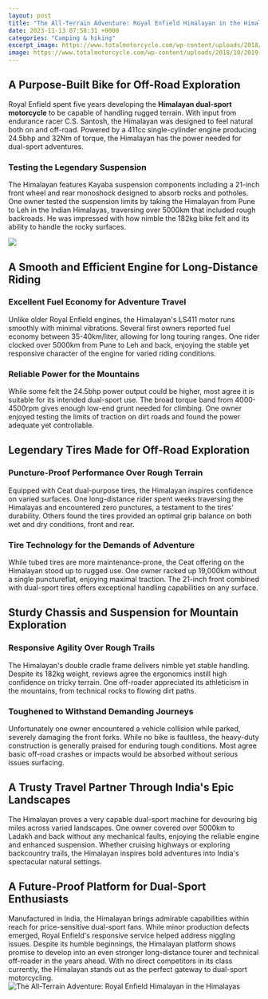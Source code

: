 ```yaml
---
layout: post
title: "The All-Terrain Adventure: Royal Enfield Himalayan in the Himalayas"
date: 2023-11-13 07:58:31 +0000
categories: "Camping & hiking"
excerpt_image: https://www.totalmotorcycle.com/wp-content/uploads/2018/10/2019-Royal-Enfield-Himalayan1.jpg
image: https://www.totalmotorcycle.com/wp-content/uploads/2018/10/2019-Royal-Enfield-Himalayan1.jpg
---
```


## A Purpose-Built Bike for Off-Road Exploration
Royal Enfield spent five years developing the **Himalayan dual-sport motorcycle** to be capable of handling rugged terrain. With input from endurance racer C.S. Santosh, the Himalayan was designed to feel natural both on and off-road. Powered by a 411cc single-cylinder engine producing 24.5bhp and 32Nm of torque, the Himalayan has the power needed for dual-sport adventures. 
### Testing the Legendary Suspension  
The Himalayan features Kayaba suspension components including a 21-inch front wheel and rear monoshock designed to absorb rocks and potholes. One owner tested the suspension limits by taking the Himalayan from Pune to Leh in the Indian Himalayas, traversing over 5000km that included rough backroads. He was impressed with how nimble the 182kg bike felt and its ability to handle the rocky surfaces.

![](https://pictures.topspeed.com/IMG/crop/201711/royal-enfield-will-b-7_1600x0w.jpg)
## A Smooth and Efficient Engine for Long-Distance Riding
### Excellent Fuel Economy for Adventure Travel
Unlike older Royal Enfield engines, the Himalayan's LS411 motor runs smoothly with minimal vibrations. Several first owners reported fuel economy between 35-40km/liter, allowing for long touring ranges. One rider clocked over 5000km from Pune to Leh and back, enjoying the stable yet responsive character of the engine for varied riding conditions.
### Reliable Power for the Mountains 
While some felt the 24.5bhp power output could be higher, most agree it is suitable for its intended dual-sport use. The broad torque band from 4000-4500rpm gives enough low-end grunt needed for climbing. One owner enjoyed testing the limits of traction on dirt roads and found the power adequate yet controllable.
## Legendary Tires Made for Off-Road Exploration
### Puncture-Proof Performance Over Rough Terrain
Equipped with Ceat dual-purpose tires, the Himalayan inspires confidence on varied surfaces. One long-distance rider spent weeks traversing the Himalayas and encountered zero punctures, a testament to the tires' durability. Others found the tires provided an optimal grip balance on both wet and dry conditions, front and rear. 
### Tire Technology for the Demands of Adventure  
While tubed tires are more maintenance-prone, the Ceat offering on the Himalayan stood up to rugged use. One owner racked up 19,000km without a single punctureflat, enjoying maximal traction. The 21-inch front combined with dual-sport tires offers exceptional handling capabilities on any surface.
## Sturdy Chassis and Suspension for Mountain Exploration
### Responsive Agility Over Rough Trails
The Himalayan's double cradle frame delivers nimble yet stable handling. Despite its 182kg weight, reviews agree the ergonomics instill high confidence on tricky terrain. One off-roader appreciated its athleticism in the mountains, from technical rocks to flowing dirt paths.
### Toughened to Withstand Demanding Journeys  
Unfortunately one owner encountered a vehicle collision while parked, severely damaging the front forks. While no bike is faultless, the heavy-duty construction is generally praised for enduring tough conditions. Most agree basic off-road crashes or impacts would be absorbed without serious issues surfacing.
## A Trusty Travel Partner Through India's Epic Landscapes  
The Himalayan proves a very capable dual-sport machine for devouring big miles across varied landscapes. One owner covered over 5000km to Ladakh and back without any mechanical faults, enjoying the reliable engine and enhanced suspension. Whether cruising highways or exploring backcountry trails, the Himalayan inspires bold adventures into India's spectacular natural settings.
## A Future-Proof Platform for Dual-Sport Enthusiasts
Manufactured in India, the Himalayan brings admirable capabilities within reach for price-sensitive dual-sport fans. While minor production defects emerged, Royal Enfield's responsive service helped address niggling issues. Despite its humble beginnings, the Himalayan platform shows promise to develop into an even stronger long-distance tourer and technical off-roader in the years ahead. With no direct competitors in its class currently, the Himalayan stands out as the perfect gateway to dual-sport motorcycling.
![The All-Terrain Adventure: Royal Enfield Himalayan in the Himalayas](https://www.totalmotorcycle.com/wp-content/uploads/2018/10/2019-Royal-Enfield-Himalayan1.jpg)